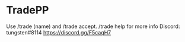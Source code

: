 # TradePP
Use /trade (name) and /trade accept. /trade help for more info
Discord: tungsten#8114
https://discord.gg/F5caqH7
